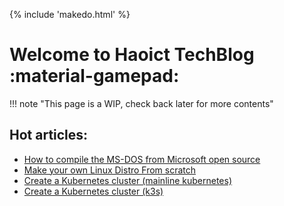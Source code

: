 {% include 'makedo.html' %}

# Welcome to Haoict TechBlog :material-gamepad:

!!! note "This page is a WIP, check back later for more contents"

## Hot articles:

* [How to compile the MS-DOS from Microsoft open source](./operating-systems/windows/build-msdos-4.00-from-source/index.md)
* [Make your own Linux Distro From scratch](./operating-systems/linux/make-your-own-linux-distro-from-scratch/index.md)
* [Create a Kubernetes cluster (mainline kubernetes)](./devops/kubernetes/create-k8s-cluster.md)
* [Create a Kubernetes cluster (k3s)](./devops/kubernetes/create-k3s-cluster.md)